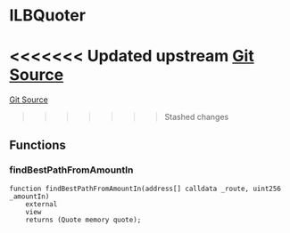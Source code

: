 # ILBQuoter
<<<<<<< Updated upstream
[Git Source](https://github.com/Stake-for-Ukraine/sfu-savax/blob/eca56343487ca867355097dbb6758c96361fe876/src/interfaces/ILBQuoter.sol)
=======
[Git Source](https://github.com/Stake-for-Ukraine/sfu-savax/blob/855c70d84d498aafbcd341621f3e2d0d874da8ba/src/interfaces/ILBQuoter.sol)
>>>>>>> Stashed changes


## Functions
### findBestPathFromAmountIn


```solidity
function findBestPathFromAmountIn(address[] calldata _route, uint256 _amountIn)
    external
    view
    returns (Quote memory quote);
```

